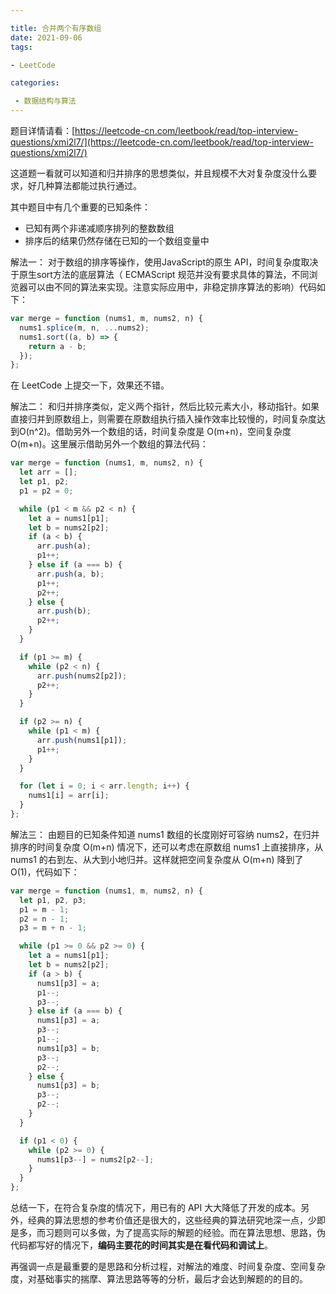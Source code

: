 ```yaml
---

title: 合并两个有序数组
date: 2021-09-06
tags:

- LeetCode

categories:

 - 数据结构与算法
---
```


题目详情请看：[https://leetcode-cn.com/leetbook/read/top-interview-questions/xmi2l7/](https://leetcode-cn.com/leetbook/read/top-interview-questions/xmi2l7/)

这道题一看就可以知道和归并排序的思想类似，并且规模不大对复杂度没什么要求，好几种算法都能过执行通过。

其中题目中有几个重要的已知条件：

- 已知有两个非递减顺序排列的整数数组
- 排序后的结果仍然存储在已知的一个数组变量中

解法一：
对于数组的排序等操作，使用JavaScript的原生 API，时间复杂度取决于原生sort方法的底层算法（ ECMAScript 规范并没有要求具体的算法，不同浏览器可以由不同的算法来实现。注意实际应用中，非稳定排序算法的影响）代码如下：

```js
var merge = function (nums1, m, nums2, n) {
  nums1.splice(m, n, ...nums2);
  nums1.sort((a, b) => {
    return a - b;
  });
};
```

在 LeetCode 上提交一下，效果还不错。

解法二：
和归并排序类似，定义两个指针，然后比较元素大小，移动指针。如果直接归并到原数组上，则需要在原数组执行插入操作效率比较慢的，时间复杂度达到O(n^2)。借助另外一个数组的话，时间复杂度是 O(m+n)，空间复杂度 O(m+n)。这里展示借助另外一个数组的算法代码：

```javascript
var merge = function (nums1, m, nums2, n) {
  let arr = [];
  let p1, p2;
  p1 = p2 = 0;

  while (p1 < m && p2 < n) {
    let a = nums1[p1];
    let b = nums2[p2];
    if (a < b) {
      arr.push(a);
      p1++;
    } else if (a === b) {
      arr.push(a, b);
      p1++;
      p2++;
    } else {
      arr.push(b);
      p2++;
    }
  }

  if (p1 >= m) {
    while (p2 < n) {
      arr.push(nums2[p2]);
      p2++;
    }
  }

  if (p2 >= n) {
    while (p1 < m) {
      arr.push(nums1[p1]);
      p1++;
    }
  }

  for (let i = 0; i < arr.length; i++) {
    nums1[i] = arr[i];
  }
};
```

解法三：
由题目的已知条件知道 nums1 数组的长度刚好可容纳 nums2，在归并排序的时间复杂度 O(m+n) 情况下，还可以考虑在原数组 nums1 上直接排序，从 nums1 的右到左、从大到小地归并。这样就把空间复杂度从 O(m+n) 降到了 O(1)，代码如下：

```javascript
var merge = function (nums1, m, nums2, n) {
  let p1, p2, p3;
  p1 = m - 1;
  p2 = n - 1;
  p3 = m + n - 1;

  while (p1 >= 0 && p2 >= 0) {
    let a = nums1[p1];
    let b = nums2[p2];
    if (a > b) {
      nums1[p3] = a;
      p1--;
      p3--;
    } else if (a === b) {
      nums1[p3] = a;
      p3--;
      p1--;
      nums1[p3] = b;
      p3--;
      p2--;
    } else {
      nums1[p3] = b;
      p3--;
      p2--;
    }
  }

  if (p1 < 0) {
    while (p2 >= 0) {
      nums1[p3--] = nums2[p2--];
    }
  }
};
```

总结一下，在符合复杂度的情况下，用已有的 API 大大降低了开发的成本。另外，经典的算法思想的参考价值还是很大的，这些经典的算法研究地深一点，少即是多，而习题则可以多做，为了提高实际的解题的经验。而在算法思想、思路，伪代码都写好的情况下，**编码主要花的时间其实是在看代码和调试上**。

再强调一点是最重要的是思路和分析过程，对解法的难度、时间复杂度、空间复杂度，对基础事实的揣摩、算法思路等等的分析，最后才会达到解题的的目的。